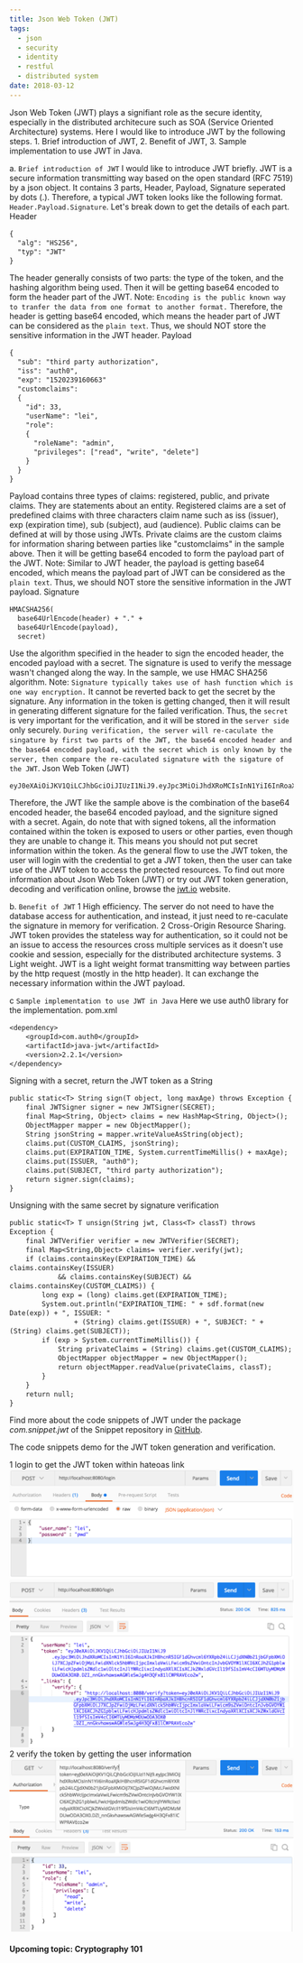 ```yaml
---
title: Json Web Token (JWT)
tags:
  - json
  - security
  - identity
  - restful
  - distributed system
date: 2018-03-12
---
```


Json Web Token (JWT) plays a signifiant role as the secure identity, especially in the distributed architecure such as SOA (Service Oriented Architecture) systems. Here I would like to introduce JWT by the following steps. 1. Brief introduction of JWT, 2. Benefit of JWT, 3. Sample implementation to use JWT in Java.


a. `Brief introduction of JWT`
I would like to introduce JWT briefly. JWT is a secure information transmitting way based on the open standard (RFC 7519) by a json object. It contains 3 parts, Header, Payload, Signature seperated by dots (.). Therefore, a typical JWT token looks like the following format. `Header.Payload.Signature`. Let's break down to get the details of each part.
Header
```
{
  "alg": "HS256",
  "typ": "JWT"
}
```
The header generally consists of two parts: the type of the token, and the hashing algorithm being used. Then it will be getting base64 encoded to form the header part of the JWT.
Note: `Encoding is the public known way to tranfer the data from one format to another format.` Therefore, the header is getting base64 encoded, which means the header part of JWT can be considered as the `plain text`. Thus, we should NOT store the sensitive information in the JWT header.
Payload
```
{
  "sub": "third party authorization",
  "iss": "auth0",
  "exp": "1520239160663"
  "customclaims": 
  {
    "id": 33,
    "userName": "lei",
    "role": 
    {
      "roleName": "admin",
      "privileges": ["read", "write", "delete"]
    }
  }
}
```
Payload contains three types of claims: registered, public, and private claims. They are statements about an entity. Registered claims are a set of predefined claims with three characters claim name such as iss (issuer), exp (expiration time), sub (subject), aud (audience). Public claims can be defined at will by those using JWTs. Private claims are the custom claims for information sharing between parties like "customclaims" in the sample above. Then it will be getting base64 encoded to form the payload part of the JWT.
Note: Similar to JWT header, the payload is getting base64 encoded, which means the payload part of JWT can be considered as the `plain text`. Thus, we should NOT store the sensitive information in the JWT payload.
Signature
```
HMACSHA256(
  base64UrlEncode(header) + "." +
  base64UrlEncode(payload),
  secret)
```
Use the algorithm specified in the header to sign the encoded header, the encoded payload with a secret. The signature is used to verify the message wasn't changed along the way. In the sample, we use HMAC SHA256 algorithm.
Note: `Signature typically takes use of hash function which is one way encryption.` It cannot be reverted back to get the secret by the signature. Any information in the token is getting changed, then it will result in generating different signature for the failed verification. Thus, the `secret` is very important for the verification, and it will be stored in the `server side` only securely. `During verification, the server will re-caculate the singature by first two parts of the JWT, the base64 encoded header and the base64 encoded payload, with the secret which is only known by the server, then compare the re-caculated signature with the sigature of the JWT`. 
Json Web Token (JWT)
```
eyJ0eXAiOiJKV1QiLCJhbGciOiJIUzI1NiJ9.eyJpc3MiOiJhdXRoMCIsInN1YiI6InRoaXJkIHBhcnR5IGF1dGhvcml6YXRpb24iLCJjdXN0b21jbGFpbXMiOiJ7XCJpZFwiOjMzLFwidXNlck5hbWVcIjpcImxlaVwiLFwicm9sZVwiOntcInJvbGVOYW1lXCI6XCJhZG1pblwiLFwicHJpdmlsZWdlc1wiOltcInJlYWRcIixcIndyaXRlXCIsXCJkZWxldGVcIl19fSIsImV4cCI6MTUyMDcxNTcwODAzOH0.om5ZNtXDtsp6IUOErHcrE1kykiNEebjA55QCmxdWxnk
```
Therefore, the JWT like the sample above is the combination of the base64 encoded header, the base64 encoded payload, and the signiture signed with a secret.
Again, do note that with signed tokens, all the information contained within the token is exposed to users or other parties, even though they are unable to change it. This means you should not put secret information within the token.
As the general flow to use the JWT token, the user will login with the credential to get a JWT token, then the user can take use of the JWT token to access the protected resources. To find out more information about Json Web Token (JWT) or try out JWT token generation, decoding and verification online, browse the [jwt.io](https://jwt.io/) website.

b. `Benefit of JWT`
1 High efficiency. The server do not need to have the database access for authentication, and instead, it just need to re-caculate the signature in memory for verification.
2 Cross-Origin Resource Sharing. JWT token provides the stateless way for authentication, so it could not be an issue to access the resources cross multiple services as it doesn't use cookie and session, especially for the distributed architecture systems.
3 Light weight. JWT is a light weight format transmitting way between parties by the http request (mostly in the http header). It can exchange the necessary information within the JWT payload.

c `Sample implementation to use JWT in Java`
Here we use auth0 library for the implementation.
pom.xml
```
<dependency>
	<groupId>com.auth0</groupId>
	<artifactId>java-jwt</artifactId>
	<version>2.2.1</version>
</dependency>
```
Signing with a secret, return the JWT token as a String
```
public static<T> String sign(T object, long maxAge) throws Exception {
    final JWTSigner signer = new JWTSigner(SECRET);
    final Map<String, Object> claims = new HashMap<String, Object>();
    ObjectMapper mapper = new ObjectMapper();
    String jsonString = mapper.writeValueAsString(object);
    claims.put(CUSTOM_CLAIMS, jsonString);
    claims.put(EXPIRATION_TIME, System.currentTimeMillis() + maxAge);
    claims.put(ISSUER, "auth0");
    claims.put(SUBJECT, "third party authorization");
    return signer.sign(claims);
}
```
Unsigning with the same secret by signature verification
```
public static<T> T unsign(String jwt, Class<T> classT) throws Exception {
    final JWTVerifier verifier = new JWTVerifier(SECRET);
    final Map<String,Object> claims= verifier.verify(jwt);
    if (claims.containsKey(EXPIRATION_TIME) && claims.containsKey(ISSUER) 
            && claims.containsKey(SUBJECT) && claims.containsKey(CUSTOM_CLAIMS)) {
        long exp = (long) claims.get(EXPIRATION_TIME);
        System.out.println("EXPIRATION_TIME: " + sdf.format(new Date(exp)) + ", ISSUER: " 
                + (String) claims.get(ISSUER) + ", SUBJECT: " + (String) claims.get(SUBJECT));
        if (exp > System.currentTimeMillis()) {
            String privateClaims = (String) claims.get(CUSTOM_CLAIMS);
            ObjectMapper objectMapper = new ObjectMapper();
            return objectMapper.readValue(privateClaims, classT);
        }
    }
    return null;
}
```
Find more about the code snippets of JWT under the package _com.snippet.jwt_ of the Snippet repository in [GitHub](https://github.com/xljiadahao/SnippetInnovationWithSpringBoot.git).

The code snippets demo for the JWT token generation and verification.

1 login to get the JWT token within hateoas link
![request of token generation](/images/jwt/jwt_login_request.png "request for token generation")
![response of token generation](/images/jwt/jwt_login_response.png "response of token generation")
2 verify the token by getting the user information
![token verification](/images/jwt/jwt_verify_request_response.png "token verification")

#### Upcoming topic: Cryptography 101